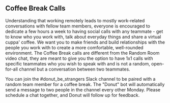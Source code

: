 ## Coffee Break Calls

Understanding that working remotely leads to mostly work-related conversations with fellow team members, everyone is encouraged to dedicate a few hours a week to having social calls with any teammate - get to know who you work with, talk about everyday things and share a virtual cuppa' coffee. We want you to make friends and build relationships with the people you work with to create a more comfortable, well-rounded environment. The Coffee Break calls are different from the Random Room video chat, they are meant to give you the option to have 1x1 calls with specific teammates who you wish to speak with and is not a random, open-for-all channel but a conversation between two teammates.

You can join the #donut_be_strangers Slack channel to be paired with a random team member for a coffee break. The "Donut" bot will automatically send a message to two people in the channel every other Monday. Please schedule a chat together, and Donut will follow up for feedback.

